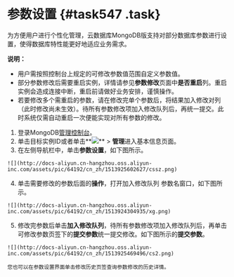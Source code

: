 # 参数设置 {#task547 .task}

为方便用户进行个性化管理，云数据库MongoDB版支持对部分数据库参数进行设置，使得数据库特性能更好地适应业务需求。

**说明：** 

-   用户需按照控制台上规定的可修改参数值范围自定义参数值。
-   部分参数修改后需要重启实例，详情请参见**参数修改**页面中**是否重启**列。重启实例会造成连接中断，重启前请做好业务安排，谨慎操作。
-   若要修改多个需重启的参数，请在修改完单个参数后，将结果加入修改对列（此时修改尚未生效）。待所有参数修改项加入修改队列后，再统一提交。此时系统仅需自动重启一次便能实现对所有参数的修改。

1.   登录MongoDB[管理控制台](https://mongodb.console.aliyun.com/#/mongodb/list)。 
2.   单击目标实例ID或者单击**![](http://docs-aliyun.cn-hangzhou.oss.aliyun-inc.com/assets/pic/54529/cn_zh/1520491271114/dd.png)** \> **管理**进入基本信息页面。 
3.   在左侧导航栏中，单击**参数设置**，如下图所示。 

    ![](http://docs-aliyun.cn-hangzhou.oss.aliyun-inc.com/assets/pic/64192/cn_zh/1513925602627/cssz.png)

4.   单击需要修改的参数后面的**操作**，打开加入修改队列 参数名窗口，如下图所示。 

    ![](http://docs-aliyun.cn-hangzhou.oss.aliyun-inc.com/assets/pic/64192/cn_zh/1513924304935/xg.png)

5.   修改完参数后单击**加入修改队列**，待所有参数修改项加入修改队列后，再单击可修改参数页签下的**提交参数**统一提交修改。如下图所示的**提交参数**。 

    ![](http://docs-aliyun.cn-hangzhou.oss.aliyun-inc.com/assets/pic/64192/cn_zh/1513925469496/cs2.png)

    您也可以在参数设置界面单击修改历史页签查询参数修改的历史详情。



